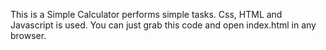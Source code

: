 This is a Simple Calculator performs simple tasks. Css, HTML and Javascript is used.
You can just grab this code and open index.html in any browser.
